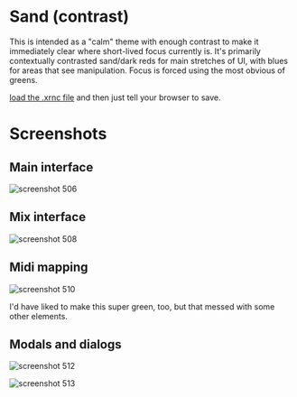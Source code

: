 # Sand (contrast)

This is intended as a "calm" theme with enough contrast to make it immediately clear where short-lived focus currently is. It's primarily contextually contrasted sand/dark reds for main stretches of UI, with blues for areas that see manipulation. Focus is forced using the most obvious of greens.

[load the .xrnc file](https://raw.githubusercontent.com/Pomax/renoise-themes/main/sand%20(contrast)/sand%20(contrast).xrnc) and then just tell your browser to save.

# Screenshots

## Main interface

![screenshot 506](https://user-images.githubusercontent.com/177243/97910684-f1dd1180-1cfe-11eb-89ef-6d22b8d23269.png)

## Mix interface

![screenshot 508](https://user-images.githubusercontent.com/177243/97910703-f4d80200-1cfe-11eb-9ff7-e951cda186b4.png)

## Midi mapping

![screenshot 510](https://user-images.githubusercontent.com/177243/97910710-f86b8900-1cfe-11eb-978e-10e5f72c61b8.png)

I'd have liked to make this super green, too, but that messed with some other elements.

## Modals and dialogs

![screenshot 512](https://user-images.githubusercontent.com/177243/97910718-fb667980-1cfe-11eb-8470-fec3d135fc50.png)

![screenshot 513](https://user-images.githubusercontent.com/177243/97910727-fefa0080-1cfe-11eb-8a27-2034f474f02e.png)

